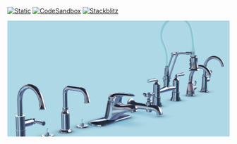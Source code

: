 [![Static](https://img.shields.io/badge/demo-%23646CFF.svg?logo=html5&logoColor=white)](https://pmndrs.github.io/examples/faucets-select-highlight)
[![CodeSandbox](https://img.shields.io/badge/codesandbox-040404?logo=codesandbox&logoColor=DBDBDB)](https://codesandbox.io/s/github/pmndrs/examples/tree/main/apps/faucets-select-highlight)
[![Stackblitz](https://img.shields.io/badge/stackblitz-fff?logo=Stackblitz&logoColor=1389FD)](https://stackblitz.com/github/pmndrs/examples/tree/main/apps/faucets-select-highlight)

![](thumbnail.png)

